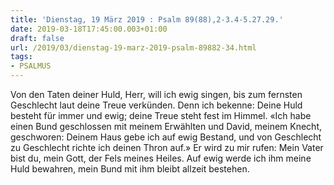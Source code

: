 ```yaml
---
title: 'Dienstag, 19 März 2019 : Psalm 89(88),2-3.4-5.27.29.'
date: 2019-03-18T17:45:00.003+01:00
draft: false
url: /2019/03/dienstag-19-marz-2019-psalm-89882-34.html
tags: 
- PSALMUS
---
```


Von den Taten deiner Huld, Herr, will ich ewig singen, bis zum fernsten Geschlecht laut deine Treue verkünden. Denn ich bekenne: Deine Huld besteht für immer und ewig; deine Treue steht fest im Himmel. «Ich habe einen Bund geschlossen mit meinem Erwählten und David, meinem Knecht, geschworen: Deinem Haus gebe ich auf ewig Bestand, und von Geschlecht zu Geschlecht richte ich deinen Thron auf.» Er wird zu mir rufen: Mein Vater bist du, mein Gott, der Fels meines Heiles. Auf ewig werde ich ihm meine Huld bewahren, mein Bund mit ihm bleibt allzeit bestehen.